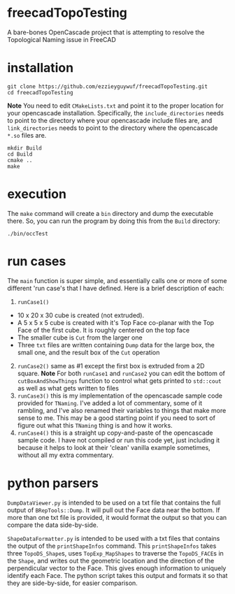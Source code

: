 # freecadTopoTesting
A bare-bones OpenCascade project that is attempting to resolve the Topological Naming
issue in FreeCAD

# installation

    git clone https://github.com/ezzieyguywuf/freecadTopoTesting.git
    cd freecadTopoTesting

**Note** You need to edit `CMakeLists.txt` and point it to the proper location for your
opencascade installation. Specifically, the `include_directories` needs to point to the
directory where your opencascade include files are, and `link_directories` needs to point
to the directory where the opencascade `*.so` files are.

    mkdir Build
    cd Build
    cmake ..
    make

# execution
The `make` command will create a `bin` directory and dump the executable there. So, you
can run the program by doing this from the `Build` directory:

    ./bin/occTest

# run cases
The `main` function is super simple, and essentially calls one or more of some different
'run case's that I have defined. Here is a brief description of each:

1. `runCase1()`
  * 10 x 20 x 30 cube is created (not extruded).
  * A 5 x 5 x 5 cube is created with it's Top Face co-planar with the Top Face of the
first cube. It is roughly centered on the top face
  * The smaller cube is `Cut` from the larger one
  * Three `txt` files are written containing `Dump` data for the large box, the small
one, and the result box of the `Cut` operation
2. `runCase2()` same as #1 except the first box is extruded from a 2D square.
**Note** For both `runCase1` and `runCase2` you can edit the bottom of
`cutBoxAndShowThings` function to control what gets printed to `std::cout` as well as
what gets written to files
3. `runCase3()` this is my implementation of the opencascade sample code provided for
   `TNaming`. I've added a lot of commentary, some of it rambling, and I've also renamed
   their variables to things that make more sense to me. This may be a good starting point
   if you need to sort of figure out what this `TNaming` thing is and how it works.
4. `runCase4()` this is a straight up copy-and-paste of the opencascade sample code. I
   have not compiled or run this code yet, just including it because it helps to look at
   their 'clean' vanilla example sometimes, without all my extra commentary.

# python parsers
`DumpDataViewer.py` is intended to be used on a txt file that contains the full output of
`BRepTools::Dump`. It will pull out the Face data near the bottom. If more than one txt
file is provided, it would format the output so that you can compare the data
side-by-side.

`ShapeDataFormatter.py` is intended to be used with a txt files that contains the output
of the `printShapeInfos` command. This `printShapeInfos` takes three `TopoDS_Shape`s, uses
`TopExp_MapShapes` to traverse the `TopoDS_FACE`s in the `Shape`, and writes out the
geometric location and the direction of the perpendicular vector to the Face. This gives
enough information to uniquely identify each Face. The python script takes this output and
formats it so that they are side-by-side, for easier comparison.
